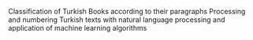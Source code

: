 Classification of Turkish Books according to their paragraphs
Processing and numbering Turkish texts with natural language processing and application of machine learning algorithms






